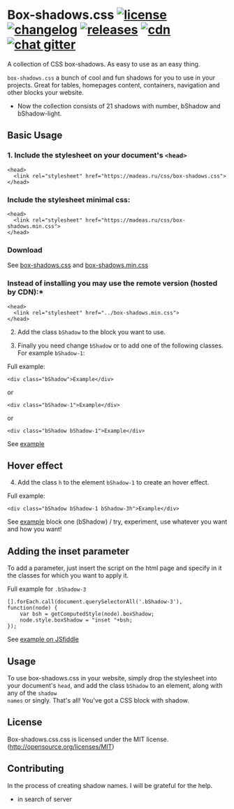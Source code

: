 # Box-shadows.css <a href="/LICENSE"><img src="http://madeas.ru/img/git/license.svg" alt="license"></a> <a href="/CHANGELOG.md"><img src="http://madeas.ru/img/git/changelog.svg" alt="changelog"></a> <a href="https://github.com/madeas/box-shadows.css/releases"><img src="http://madeas.ru/img/git/release.svg" alt="releases"></a> <a href="https://cdnjs.com/"><img src="http://madeas.ru/img/git/cdnjs.svg" alt="cdn"></a> <a href="https://gitter.im/andrejsharapov/box-shadows.css"><img src="http://madeas.ru/img/git/gitter.svg" alt="chat gitter"></a>
A collection of CSS box-shadows. As easy to use as an easy thing.

<code>box-shadows.css</code> a bunch of cool and fun shadows for you to use in your projects. Great for tables, homepages content, containers, navigation and other blocks your website.

* Now the collection consists of 21 shadows with number, bShadow and bShadow-light.

## Basic Usage

### 1. Include the stylesheet on your document's <code>&lt;head&gt;</code>
>
    <head>
      <link rel="stylesheet" href="https://madeas.ru/css/box-shadows.css">
    </head>
    
### Include the stylesheet minimal css:
>
    <head>
      <link rel="stylesheet" href="https://madeas.ru/css/box-shadows.min.css">
    </head>
    
### Download

See [box-shadows.css][link3] and [box-shadows.min.css][link4]
    
### Instead of installing you may use the remote version (hosted by CDN):*
>
    <head>
      <link rel="stylesheet" href="../box-shadows.min.css">
    </head>

2. Add the class <code>bShadow</code> to the block you want to use.

3. Finally you need change <code>bShadow</code> or to add one of the following classes. For example <code>bShadow-1</code>:

Full example:
>
    <div class="bShadow">Example</div> 
or
>   
    <div class="bShadow-1">Example</div>
or
>   
    <div class="bShadow bShadow-1">Example</div>

See [example][link1]

## Hover effect

4. Add the class <code>h</code> to the element <code>bShadow-1</code> to create an hover effect.

Full example:
>
    <div class="bShadow bShadow-1 bShadow-3h">Example</div>

See [example][link2] block one (bShadow) / try, experiment, use whatever you want and how you want!

## Adding the inset parameter
To add a parameter, just insert the script on the html page and specify in it the classes for which you want to apply it.

Full example for <code>.bShadow-3</code>
>
    [].forEach.call(document.querySelectorAll('.bShadow-3'), function(node) {
	    var bsh = getComputedStyle(node).boxShadow;
	    node.style.boxShadow = "inset "+bsh;
    });
    
 See [example on JSfiddle][link5]

## Usage
To use box-shadows.css in your website, simply drop the stylesheet into your document's <code>head</code>, and add the class <code>bShadow</code> to an element, along with any of the <code>shadow names</code> or singly. That's all! You've got a CSS block with shadow.

## License
Box-shadows.css.css is licensed under the MIT license. (http://opensource.org/licenses/MIT)

## Contributing
In the process of creating shadow names. I will be grateful for the help.

* in search of server

[link1]: https://jsfiddle.net/madeas/o7v3awLs/5/
[link2]: https://jsfiddle.net/madeas/o7v3awLs/9/
[link5]: https://jsfiddle.net/madeas/o7v3awLs/10/
[link3]: https://madeas.ru/css/box-shadows.css
[link4]: https://madeas.ru/css/box-shadows.min.css

